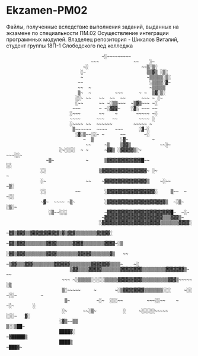 # Ekzamen-PM02

Файлы, полученные вследствие выполнения заданий, выданных на экзамене по специальности ПМ.02 Осуществление интеграции программных модулей.
Владелец репозитория - Шикалов Виталий, студент группы 18П-1 Слободского пед колледжа

                                        ~░~~~~~~~~~                                            
                                    ~~~             ~~    ░~                                   
                                 ~░                    ~~▒░▒░                                  
                                ░~                       ▒▒▓▒ ░▒░                              
                                ~                        ~▒▒▒▒▒░▒░                             
                               ~~                         ░▒▒▒▒░▓~                             
                               ~~  ~                      ~▒▒▒▒▒                               
                               ▒~  ~         ~~~      ~ ~  ▒▓░▒░                               
                              ░░~ ~~   ~~  ~~  ~~      ~~~ ~ ░~                                
                              ░~~      ~~ ~░▒▒~~~  ~▒▓▒~~~ ~░                                  
                             ~~~       ~ ~░▓▓▓~    ░▓░ ~~~ ~~                                  
                            ░~~~       ~~    ~       ~~~~~ ~░                                  
                            ~~~~      ~~~   ~~        ~~~~ ░                                   
                            ░~~~~ ~~  ~~~~~~        ~~~~~ ~                                    
                             ▒~~~~~~  ~~~~   ~~~      ░▓~░                                     
                              ░▓░▒~~░░~ ~      ~~       ~░                                     
                                 ~  ▒          ░▓~         ~                                   
                                  ~~     ~▒    ▒▓▓▒           ~~░~                             
                        ░~░░░░  ~ ~      ~▓▓▒ ░▓▓▓▓▓▒░~               ~~~░░~                   
                   ~▒~            ~      ▒▓▓▓▓▓▓▓▓▓▓▓▓▓█~~                  ░░                 
                 ░░                    ▒▓▓▓▓▓▓▓▓▓▓▓▓▓▓▓▓▓~ ░~               ~                  
                 ░~               ~~    ~▓▓▓▓▓▓▓▓▓▓▓▓▓▓▓▓▒    ~░~~          ~▒░                
                 ░░           ~~         ░▓▓▓▓▓▓▓▓▓▓▓▓▓▓▓▓▓▓░     ▒~~  ~   ~░░                 
                 ~▓~  ~~~~ ~▒~           ░▓▓▓▓▓▓▓▓▓▓▓▓▓▓▓▓▓▓▓▓▓▓▒  ~░▒~  ░▒░~                  
                    ░▒~~░░░              ~▓▓▓▓▓▓▓▓▓▓▓▓▓▓▓▓▓▓▓▓▓▓▓▓█~  ~░~                      
                                        ~▓▓▓▓▓▓▓▓▓▓▓▓▓▓▓▓▓▓▓▓▓▓▒▒▒▓▓▓▒~                        
                                       ░▓▓▓▓▓▓▓▓▓▓▓▓▓▓▓▓▓▓▓▓▓▓▒▒▒▒▒▒▒▓▓▓▓░                     
                                     ~▓▓▒▓▓▓▒▒▓▓▓▓▓▓▓▓▓▓▓▒▓▒▓▓▓▒▒▒▒▒▒▒▒▓▓▓▓▓░                  
                                    ~▓▓▒▓▓▓▒▒▒▒▒▒▒▒▓▓▓▓▒▒▒▒▒▒▓▓▓▓▒▒▒▒▒▒▒▒▓▓▓▓~░▒               
                                   ░▓▓▒▓▓▓▒▒▒▒▒▒▒▒▓▓▓▓▒▒▒▒▒▒▒▒▓▓▓▓▓▒▒▒▒▒▒▒▓▒   ~~              
                               ~▒▓▓▒▒▒▓▓▓▒▒▒▒▒▒▒▒▓▓▓▓▓▓▒▒▒▒▒▒▒▒▓▓▓▓▓▓▓▒▒▒▒~    ~░              
                            ▒▓▓▒▒▒▒▓▓▓▓▓▒▒▒▒▒▒▒▓▓▓▓▓▓▓▓▒▒▒▒▒▒▒▒▒▓▓▓▓▓▓▓▒~         ~~           
                         ~~~ ~░▒▒▒▒▒░░░░░▒▒▒▒▒▓▓▓▓▓▓▓▓▓▒▒▒▒▒▒▒▒▒▒▓▓▓▒~~~~~           ░▒        
                         ▒░~~~~~     ~       ~░▒▓▓▓▓▓▓▓▓▒▒▒▒▒▒▒░░░     ~░░  ~░░~         ~     
                          ▒~          ~░~  ░░░~~         ~~~░░~~    ~            ~░~       ░   
                         ░~      ~~░▒~          ░     ~░░░░░~~~~~                    ░░░~   ▓░ 
                        ░▓▒~~▒▒                                                         ▒░░▒██~
                        ████▓░                                                         ~▓█████▒
                        ████▒                                                           ~███▓~          
